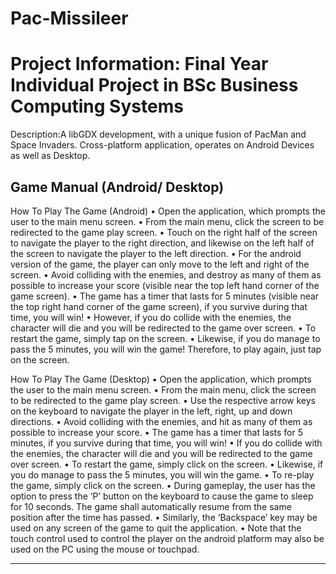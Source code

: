 # Pac-Missileer

Project Information: Final Year Individual Project in BSc Business Computing Systems
======

Description:A libGDX development, with a unique fusion of PacMan and Space Invaders. 
             Cross-platform application, operates on Android Devices as well as Desktop. 


Game Manual (Android/ Desktop)
------------------------------

 How To Play The Game (Android)
•	Open the application, which prompts the user to the main menu screen.
•	From the main menu, click the screen to be redirected to the game play screen.
•	Touch on the right half of the screen to navigate the player to the right direction, and likewise on the left half of the screen to navigate the player to the left direction. 
•	For the android version of the game, the player can only move to the left and right of the screen.
•	Avoid colliding with the enemies, and destroy as many of them as possible to increase your score (visible near the top left hand corner of the game screen).
•	The game has a timer that lasts for 5 minutes (visible near the top right hand corner of the game screen), if you survive during that time, you will win!
•	However, if you do collide with the enemies, the character will die and you will be redirected to the game over screen.
•	To restart the game, simply tap on the screen.
•	Likewise, if you do manage to pass the 5 minutes, you will win the game! Therefore, to play again, just tap on the screen.

How To Play The Game (Desktop)
•	Open the application, which prompts the user to the main menu screen.
•	From the main menu, click the screen to be redirected to the game play screen.
•	Use the respective arrow keys on the keyboard to navigate the player in the left, right, up and down directions.
•	Avoid colliding with the enemies, and hit as many of them as possible to increase your score. 
•	The game has a timer that lasts for 5 minutes, if you survive during that time, you will win!
•	If you do collide with the enemies, the character will die and you will be redirected to the game over screen.
•	To restart the game, simply click on the screen.
•	Likewise, if you do manage to pass the 5 minutes, you will win the game.
•	To re-play the game, simply click on the screen. 
•	During gameplay, the user has the option to press the ‘P’ button on the keyboard to cause the game to sleep for 10 seconds. The game shall automatically resume from the same position after the time has passed.
•	Similarly, the ‘Backspace’ key may be used on any screen of the game to quit the application.
•	Note that the touch control used to control the player on the android platform may also be used on the PC using the mouse or touchpad.

-------------------

